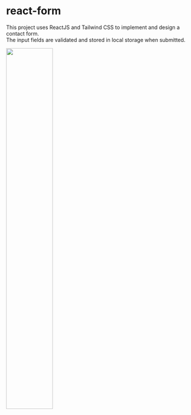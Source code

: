 # react-form
This project uses ReactJS and Tailwind CSS to implement and design a contact form. \
The input fields are validated and stored in local storage when submitted.

<div>
  <img src="https://user-images.githubusercontent.com/49598742/148598121-9b8d335f-35e8-40b7-9082-69c55ffd344f.png" width="50%">
</div>